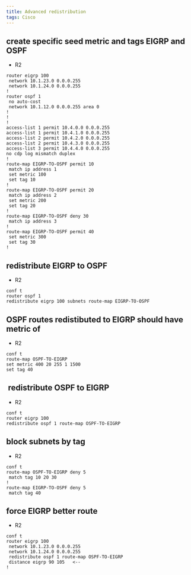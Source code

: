 ```yaml
---
title: Advanced redistribution
tags: Cisco
---
```


## create specific seed metric and tags EIGRP and OSPF



- R2

```
router eigrp 100  
 network 10.1.23.0 0.0.0.255  
 network 10.1.24.0 0.0.0.255  
!  
router ospf 1  
 no auto-cost  
 network 10.1.12.0 0.0.0.255 area 0  
!  
!  
!  
access-list 1 permit 10.4.0.0 0.0.0.255  
access-list 1 permit 10.4.1.0 0.0.0.255  
access-list 2 permit 10.4.2.0 0.0.0.255  
access-list 2 permit 10.4.3.0 0.0.0.255  
access-list 3 permit 10.4.4.0 0.0.0.255  
no cdp log mismatch duplex  
!  
route-map EIGRP-TO-OSPF permit 10
 match ip address 1
 set metric 100
 set tag 10
!
route-map EIGRP-TO-OSPF permit 20
 match ip address 2
 set metric 200
 set tag 20
!
route-map EIGRP-TO-OSPF deny 30
 match ip address 3
!
route-map EIGRP-TO-OSPF permit 40
 set metric 300
 set tag 30
!
```

## redistribute EIGRP to OSPF

- R2

```
conf t
router ospf 1
redistribute eigrp 100 subnets route-map EIGRP-TO-OSPF
```

## OSPF routes redistibuted to EIGRP should have metric of

- R2

```
conf t
route-map OSPF-TO-EIGRP
set metric 400 20 255 1 1500
set tag 40
```

##  redistribute OSPF to EIGRP

- R2

```
conf t
router eigrp 100
redistribute ospf 1 route-map OSPF-TO-EIGRP
```

## block subnets by tag

- R2

```
conf t
route-map OSPF-TO-EIGRP deny 5
 match tag 10 20 30
!
route-map EIGRP-TO-OSPF deny 5
 match tag 40
```

## force EIGRP better route

- R2

```
conf t
router eigrp 100
 network 10.1.23.0 0.0.0.255
 network 10.1.24.0 0.0.0.255
 redistribute ospf 1 route-map OSPF-TO-EIGRP
 distance eigrp 90 105   <--
!
```
